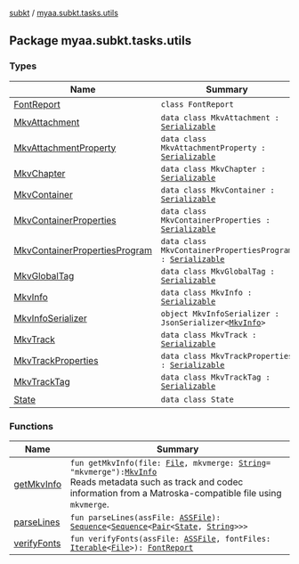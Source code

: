 [subkt](../index.md) / [myaa.subkt.tasks.utils](./index.md)

## Package myaa.subkt.tasks.utils

### Types

| Name | Summary |
|---|---|
| [FontReport](-font-report/index.md) | `class FontReport` |
| [MkvAttachment](-mkv-attachment/index.md) | `data class MkvAttachment : `[`Serializable`](https://docs.oracle.com/javase/9/docs/api/java/io/Serializable.html) |
| [MkvAttachmentProperty](-mkv-attachment-property/index.md) | `data class MkvAttachmentProperty : `[`Serializable`](https://docs.oracle.com/javase/9/docs/api/java/io/Serializable.html) |
| [MkvChapter](-mkv-chapter/index.md) | `data class MkvChapter : `[`Serializable`](https://docs.oracle.com/javase/9/docs/api/java/io/Serializable.html) |
| [MkvContainer](-mkv-container/index.md) | `data class MkvContainer : `[`Serializable`](https://docs.oracle.com/javase/9/docs/api/java/io/Serializable.html) |
| [MkvContainerProperties](-mkv-container-properties/index.md) | `data class MkvContainerProperties : `[`Serializable`](https://docs.oracle.com/javase/9/docs/api/java/io/Serializable.html) |
| [MkvContainerPropertiesProgram](-mkv-container-properties-program/index.md) | `data class MkvContainerPropertiesProgram : `[`Serializable`](https://docs.oracle.com/javase/9/docs/api/java/io/Serializable.html) |
| [MkvGlobalTag](-mkv-global-tag/index.md) | `data class MkvGlobalTag : `[`Serializable`](https://docs.oracle.com/javase/9/docs/api/java/io/Serializable.html) |
| [MkvInfo](-mkv-info/index.md) | `data class MkvInfo : `[`Serializable`](https://docs.oracle.com/javase/9/docs/api/java/io/Serializable.html) |
| [MkvInfoSerializer](-mkv-info-serializer/index.md) | `object MkvInfoSerializer : JsonSerializer<`[`MkvInfo`](-mkv-info/index.md)`>` |
| [MkvTrack](-mkv-track/index.md) | `data class MkvTrack : `[`Serializable`](https://docs.oracle.com/javase/9/docs/api/java/io/Serializable.html) |
| [MkvTrackProperties](-mkv-track-properties/index.md) | `data class MkvTrackProperties : `[`Serializable`](https://docs.oracle.com/javase/9/docs/api/java/io/Serializable.html) |
| [MkvTrackTag](-mkv-track-tag/index.md) | `data class MkvTrackTag : `[`Serializable`](https://docs.oracle.com/javase/9/docs/api/java/io/Serializable.html) |
| [State](-state/index.md) | `data class State` |

### Functions

| Name | Summary |
|---|---|
| [getMkvInfo](get-mkv-info.md) | `fun getMkvInfo(file: `[`File`](https://docs.oracle.com/javase/9/docs/api/java/io/File.html)`, mkvmerge: `[`String`](https://kotlinlang.org/api/latest/jvm/stdlib/kotlin/-string/index.html)` = "mkvmerge"): `[`MkvInfo`](-mkv-info/index.md)<br>Reads metadata such as track and codec information from a Matroska-compatible file using `mkvmerge`. |
| [parseLines](parse-lines.md) | `fun parseLines(assFile: `[`ASSFile`](../myaa.subkt.ass/-a-s-s-file/index.md)`): `[`Sequence`](https://kotlinlang.org/api/latest/jvm/stdlib/kotlin.sequences/-sequence/index.html)`<`[`Sequence`](https://kotlinlang.org/api/latest/jvm/stdlib/kotlin.sequences/-sequence/index.html)`<`[`Pair`](https://kotlinlang.org/api/latest/jvm/stdlib/kotlin/-pair/index.html)`<`[`State`](-state/index.md)`, `[`String`](https://kotlinlang.org/api/latest/jvm/stdlib/kotlin/-string/index.html)`>>>` |
| [verifyFonts](verify-fonts.md) | `fun verifyFonts(assFile: `[`ASSFile`](../myaa.subkt.ass/-a-s-s-file/index.md)`, fontFiles: `[`Iterable`](https://kotlinlang.org/api/latest/jvm/stdlib/kotlin.collections/-iterable/index.html)`<`[`File`](https://docs.oracle.com/javase/9/docs/api/java/io/File.html)`>): `[`FontReport`](-font-report/index.md) |
